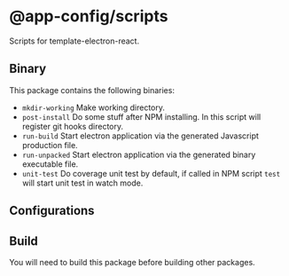 # @app-config/scripts

Scripts for template-electron-react.

## Binary

This package contains the following binaries:

- `mkdir-working`
  Make working directory.
- `post-install`
  Do some stuff after NPM installing. In this script will register git hooks directory.
- `run-build`
  Start electron application via the generated Javascript production file.
- `run-unpacked`
  Start electron application via the generated binary executable file.
- `unit-test`
  Do coverage unit test by default, if called in NPM script `test` will start unit test in watch mode.

## Configurations

## Build

You will need to build this package before building other packages.
